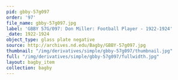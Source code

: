 ```yaml
---
pid: gbby-57g097
order: '97'
file_name: gbby-57g097.jpg
label: 'GBBY 57G/097: Don Miller: Football Player - 1922-1924'
_date: 1922-1924
object_type: glass plate negative
source: http://archives.nd.edu/Bagby/GBBY-57g097.jpg
thumbnail: "/img/derivatives/simple/gbby-57g097/thumbnail.jpg"
full: "/img/derivatives/simple/gbby-57g097/fullwidth.jpg"
layout: bagby_item
collection: bagby
---
```

